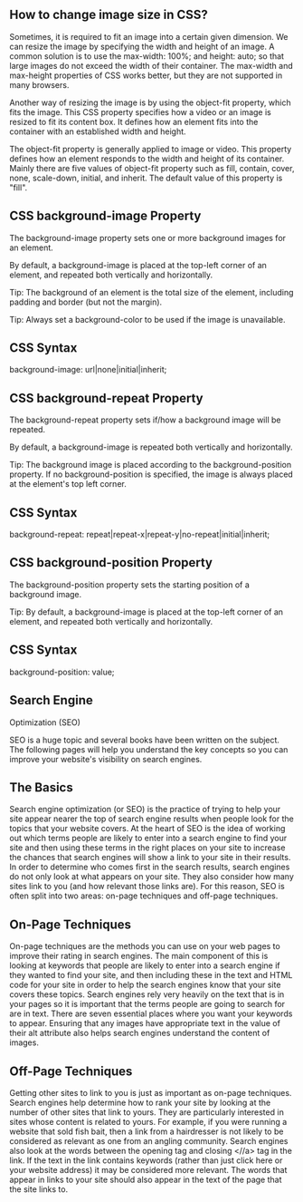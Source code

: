 ##  How to change image size in CSS?

Sometimes, it is required to fit an image into a certain given dimension. We can resize the image by specifying the width and height of an image. A common solution is to use the max-width: 100%; and height: auto; so that large images do not exceed the width of their container. The max-width and max-height properties of CSS works better, but they are not supported in many browsers.

Another way of resizing the image is by using the object-fit property, which fits the image. This CSS property specifies how a video or an image is resized to fit its content box. It defines how an element fits into the container with an established width and height.

The object-fit property is generally applied to image or video. This property defines how an element responds to the width and height of its container. Mainly there are five values of object-fit property such as fill, contain, cover, none, scale-down, initial, and inherit. The default value of this property is "fill".

##  CSS background-image Property


The background-image property sets one or more background images for an element.

By default, a background-image is placed at the top-left corner of an element, and repeated both vertically and horizontally.

Tip: The background of an element is the total size of the element, including padding and border (but not the margin).

Tip: Always set a background-color to be used if the image is unavailable.

## CSS Syntax

background-image: url|none|initial|inherit;

## CSS background-repeat Property

The background-repeat property sets if/how a background image will be repeated.

By default, a background-image is repeated both vertically and horizontally.

Tip: The background image is placed according to the background-position property. If no background-position is specified, the image is always placed at the element's top left corner.

## CSS Syntax

background-repeat: repeat|repeat-x|repeat-y|no-repeat|initial|inherit;

## CSS background-position Property

The background-position property sets the starting position of a background image.

Tip: By default, a background-image is placed at the top-left corner of an element, and repeated both vertically and horizontally.

## CSS Syntax

background-position: value;

## Search Engine
Optimization (SEO)

SEO is a huge topic and several books have been written on the subject.
The following pages will help you understand the key concepts so you can
improve your website's visibility on search engines.


## The Basics
Search engine optimization (or
SEO) is the practice of trying
to help your site appear nearer
the top of search engine results
when people look for the topics
that your website covers.
At the heart of SEO is the idea of
working out which terms people
are likely to enter into a search
engine to find your site and then
using these terms in the right
places on your site to increase
the chances that search engines
will show a link to your site in
their results.
In order to determine who comes
first in the search results, search
engines do not only look at what
appears on your site. They also
consider how many sites link
to you (and how relevant those
links are). For this reason, SEO
is often split into two areas:
on-page techniques and off-page
techniques.

## On-Page Techniques
On-page techniques are the
methods you can use on your
web pages to improve their
rating in search engines.
The main component of this is
looking at keywords that people
are likely to enter into a search
engine if they wanted to find
your site, and then including
these in the text and HTML code
for your site in order to help the
search engines know that your
site covers these topics.
Search engines rely very heavily
on the text that is in your pages
so it is important that the terms
people are going to search for
are in text. There are seven
essential places where you want
your keywords to appear.
Ensuring that any images have
appropriate text in the value of
their alt attribute also helps
search engines understand the
content of images.


## Off-Page Techniques
Getting other sites to link to you
is just as important as on-page
techniques. Search engines help
determine how to rank your
site by looking at the number of
other sites that link to yours.
They are particularly interested
in sites whose content is related
to yours. For example, if you
were running a website that
sold fish bait, then a link from
a hairdresser is not likely to be
considered as relevant as one
from an angling community.
Search engines also look at the
words between the opening
</a> tag and closing <//a> tag
in the link. If the text in the link
contains keywords (rather than
just click here or your website
address) it may be considered
more relevant.
The words that appear in links to
your site should also appear in
the text of the page that the site
links to.